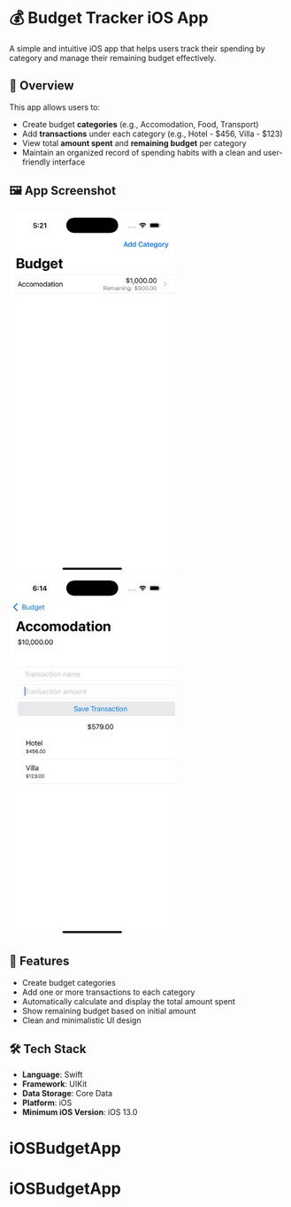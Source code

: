 # 💰 Budget Tracker iOS App
A simple and intuitive iOS app that helps users track their spending by category and manage their remaining budget effectively.

## 📱 Overview

This app allows users to:

- Create budget **categories** (e.g., Accomodation, Food, Transport)
- Add **transactions** under each category (e.g., Hotel - $456, Villa - $123)
- View total **amount spent** and **remaining budget** per category
- Maintain an organized record of spending habits with a clean and user-friendly interface

## 🖼️ App Screenshot
<img src="./screenshoot/screenshot1.png" alt="Budget App Screenshot" width="300"/>
<img src="./screenshoot/appscreenshot2.jpeg" alt="Budget App Screenshot" width="300"/>

## 🧩 Features

- Create budget categories  
- Add one or more transactions to each category  
- Automatically calculate and display the total amount spent  
- Show remaining budget based on initial amount  
- Clean and minimalistic UI design  

## 🛠️ Tech Stack

- **Language**: Swift  
- **Framework**: UIKit  
- **Data Storage**: Core Data  
- **Platform**: iOS  
- **Minimum iOS Version**: iOS 13.0  

# iOSBudgetApp
# iOSBudgetApp
